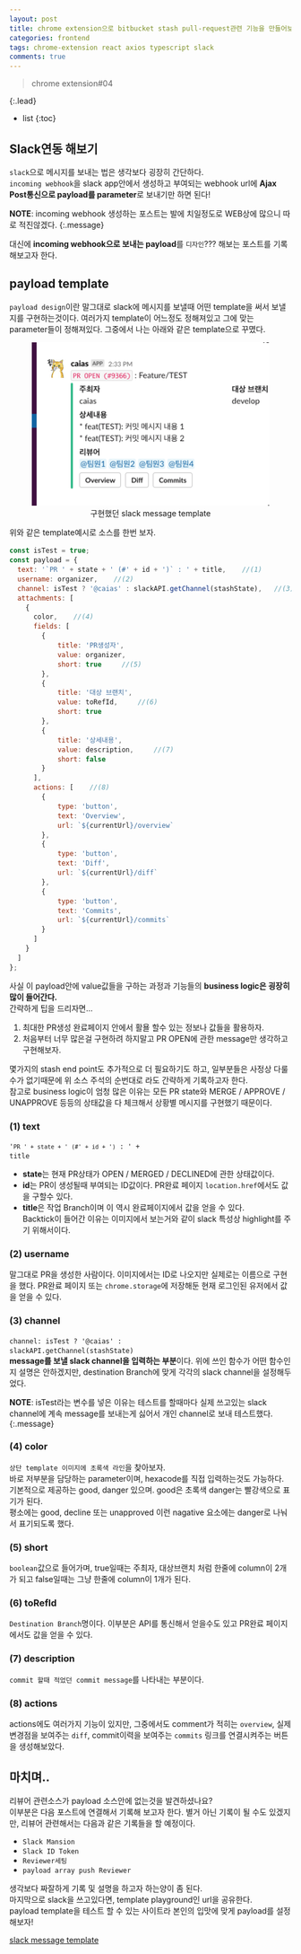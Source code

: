 ```yaml
---
layout: post
title: chrome extension으로 bitbucket stash pull-request관련 기능을 만들어보자#4
categories: frontend
tags: chrome-extension react axios typescript slack
comments: true
---
```


> chrome extension#04

{:.lead}
* list
{:toc}

## Slack연동 해보기
<code>slack</code>으로 메시지를 보내는 법은 생각보다 굉장히 간단하다.  
<code>incoming webhook</code>을 slack app안에서 생성하고 부여되는 webhook url에 **Ajax Post통신으로 payload를 parameter**로 보내기만 하면 된다!  

**NOTE**: incoming webhook 생성하는 포스트는 발에 치일정도로 WEB상에 많으니 따로 적진않겠다.
{:.message}
  
대신에 **incoming webhook으로 보내는 payload**를 <code>디자인</code>??? 해보는 포스트를 기록해보고자 한다.

## payload template
<code>payload design</code>이란 말그대로 slack에 메시지를 보낼때 어떤 template을 써서 보낼지를 구현하는것이다. 여러가지 template이 어느정도 정해져있고 그에 맞는 parameter들이 정해져있다. 그중에서 나는 아래와 같은 template으로 꾸몄다.
  
<figure>
  <img alt="slack message" src="/assets/img/blog/200221/slack-temp-min.png" data-width="445" data-height="306" />
  <figcaption align="center">구현했던 slack message template</figcaption>
</figure>
  
위와 같은 template예시로 소스를 한번 보자.
~~~js
const isTest = true;
const payload = {
  text: '`PR ' + state + ' (#' + id + ')` : ' + title,    //(1)
  username: organizer,    //(2)
  channel: isTest ? '@caias' : slackAPI.getChannel(stashState),   //(3)
  attachments: [
    {
      color,    //(4)
      fields: [
        {
            title: 'PR생성자',
            value: organizer,
            short: true     //(5)
        },
        {
            title: '대상 브랜치',
            value: toRefId,     //(6)
            short: true
        },
        {
            title: '상세내용',
            value: description,     //(7)
            short: false
        }
      ],
      actions: [    //(8)
        {
            type: 'button',
            text: 'Overview',
            url: `${currentUrl}/overview`
        },
        {
            type: 'button',
            text: 'Diff',
            url: `${currentUrl}/diff`
        },
        {
            type: 'button',
            text: 'Commits',
            url: `${currentUrl}/commits`
        }
      ]
    }
  ]
};
~~~
  
사실 이 payload안에 value값들을 구하는 과정과 기능들의 **business logic은 굉장히 많이 들어간다.**  
간략하게 팁을 드리자면...
1. 최대한 PR생성 완료페이지 안에서 활욜 할수 있는 정보나 값들을 활용하자.
2. 처음부터 너무 많은걸 구현하려 하지말고 PR OPEN에 관한 message만 생각하고 구현해보자.

몇가지의 stash end point도 추가적으로 더 필요하기도 하고, 일부분들은 사정상 다룰수가 없기때문에 위 소스 주석의 순번대로 라도 간략하게 기록하고자 한다.  
참고로 business logic이 엄청 많은 이유는 모든 PR state와 MERGE / APPROVE / UNAPPROVE 등등의 상태값을 다 체크해서 상황별 메시지를 구현했기 때문이다.

### (1) text
<code>'`PR ' + state + ' (#' + id + ')` : ' + title</code>  
- **state**는 현재 PR상태가 OPEN / MERGED / DECLINED에 관한 상태값이다.
- **id**는 PR이 생성될때 부여되는 ID값이다. PR완료 페이지 <code>location.href</code>에서도 값을 구할수 있다.
- **title**은 작업 Branch이며 이 역시 완료페이지에서 값을 얻을 수 있다.  
Backtick이 들어간 이유는 이미지에서 보는거와 같이 slack 특성상 highlight를 주기 위해서이다. 

### (2) username 
말그대로 PR을 생성한 사람이다. 이미지에서는 ID로 나오지만 실제로는 이름으로 구현을 했다. PR완료 페이지 또는 <code>chrome.storage</code>에 저장해둔 현재 로그인된 유저에서 값을 얻을 수 있다.

### (3) channel
<code>channel: isTest ? '@caias' : slackAPI.getChannel(stashState)</code>  
**message를 보낼 slack channel을 입력하는 부분**이다. 위에 쓰인 함수가 어떤 함수인지 설명은 안하겠지만, destination Branch에 맞게 각각의 slack channel을 설정해두었다.  

**NOTE**: isTest라는 변수를 넣은 이유는 테스트를 할때마다 실제 쓰고있는 slack channel에 계속 message를 보내는게 싫어서 개인 channel로 보내 테스트했다.
{:.message}

### (4) color
<code>상단 template 이미지에 초록색 라인</code>을 찾아보자.  
바로 저부분을 담당하는 parameter이며, hexacode를 직접 입력하는것도 가능하다.  
기본적으로 제공하는 good, danger 있으며. good은 초록색 danger는 빨강색으로 표기가 된다.  
평소에는 good, decline 또는 unapproved 이런 nagative 요소에는 danger로 나눠서 표기되도록 했다.

### (5) short
<code>boolean</code>값으로 들어가며, true일때는 주최자, 대상브랜치 처럼 한줄에 column이 2개가 되고 false일때는 그냥 한줄에 column이 1개가 된다.

### (6) toRefId
<code>Destination Branch</code>명이다. 이부분은 API를 통신해서 얻을수도 있고 PR완료 페이지에서도 값을 얻을 수 있다.

### (7) description
<code>commit 할때 적었던 commit message</code>를 나타내는 부분이다.

### (8) actions
actions에도 여러가지 기능이 있지만, 그중에서도 comment가 적히는 <code>overview</code>, 실제 변경점을 보여주는 <code>diff</code>, commit이력을 보여주는 <code>commits</code> 링크를 연결시켜주는 버튼을 생성해보았다.

## 마치며..
리뷰어 관련소스가 payload 소스안에 없는것을 발견하셨나요?  
이부분은 다음 포스트에 연결해서 기록해 보고자 한다. 별거 아닌 기록이 될 수도 있겠지만, 리뷰어 관련해서는 다음과 같은 기록들을 할 예정이다.  

- <code>Slack Mansion</code>
- <code>Slack ID Token</code>
- <code>Reviewer세팅</code>
- <code>payload array push Reviewer</code>  

생각보다 짜잘하게 기록 및 설명을 하고자 하는양이 좀 된다.  
마지막으로 slack을 쓰고있다면, template playground인 url을 공유한다.  
payload template을 테스트 할 수 있는 사이트라 본인의 입맛에 맞게 payload를 설정해보자!  
  
[slack message template](https://api.slack.com/tools/block-kit-builder?mode=message&blocks=%5B%5D)